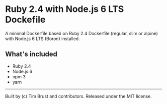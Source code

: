 # Ruby 2.4 with Node.js 6 LTS Dockefile

A minimal Dockerfile based on Ruby 2.4 Dockerfile (regular, slim or alpine) with Node.js 6 LTS (Boron) installed.

## What's included

* Ruby 2.4
* Node.js 6
* npm 3
* yarn

---
Built by (c) Tim Brust and contributors. Released under the MIT license.
